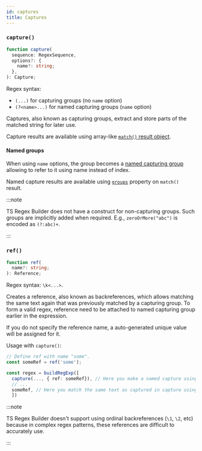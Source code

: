 ```yaml
---
id: captures
title: Captures
---
```


### `capture()`

```ts
function capture(
  sequence: RegexSequence,
  options?: {
    name?: string;
  },
): Capture;
```

Regex syntax:

- `(...)` for capturing groups (no `name` option)
- `(?<name>...)` for named capturing groups (`name` option)

Captures, also known as capturing groups, extract and store parts of the matched string for later use.

Capture results are available using array-like [`match()` result object](https://developer.mozilla.org/en-US/docs/Web/JavaScript/Reference/Global_Objects/String/match#using_match).

#### Named groups

When using `name` options, the group becomes a [named capturing group](https://developer.mozilla.org/en-US/docs/Web/JavaScript/Reference/Regular_expressions/Named_capturing_group) allowing to refer to it using name instead of index.

Named capture results are available using [`groups`](https://developer.mozilla.org/en-US/docs/Web/JavaScript/Reference/Global_Objects/String/match#using_named_capturing_groups) property on `match()` result.

:::note

TS Regex Builder does not have a construct for non-capturing groups. Such groups are implicitly added when required. E.g., `zeroOrMore("abc")` is encoded as `(?:abc)+`.

:::

### `ref()`

```ts
function ref(
  name?: string;
): Reference;
```

Regex syntax: `\k<...>`.

Creates a reference, also known as backreferences, which allows matching the same text again that was previously matched by a capturing group. To form a valid regex, reference need to be attached to named capturing group earlier in the expression.

If you do not specify the reference name, a auto-generated unique value will be assigned for it.

Usage with `capture()`:

```ts
// Define ref with name "some".
const someRef = ref('some');

const regex = buildRegExp([
  capture(..., { ref: someRef}), // Here you make a named capture using name from `someRef`.
  // ...
  someRef, // Here you match the same text as captured in capture using `someRef`.
  ])
```

:::note

TS Regex Builder doesn't support using ordinal backreferences (`\1`, `\2`, etc) because in complex regex patterns, these references are difficult to accurately use.

:::
